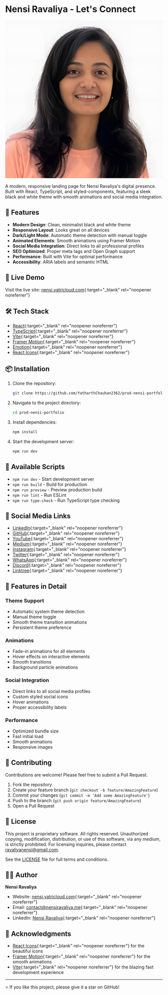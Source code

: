 # Nensi Ravaliya - Let's Connect

![Portfolio Preview](https://raw.githubusercontent.com/YatharthChauhan2362/prod-public-images/refs/heads/main/nensiravaliya.jpg)

A modern, responsive landing page for Nensi Ravaliya's digital presence. Built with React, TypeScript, and styled-components, featuring a sleek black and white theme with smooth animations and social media integration.

## 🌟 Features

- **Modern Design**: Clean, minimalist black and white theme
- **Responsive Layout**: Looks great on all devices
- **Dark/Light Mode**: Automatic theme detection with manual toggle
- **Animated Elements**: Smooth animations using Framer Motion
- **Social Media Integration**: Direct links to all professional profiles
- **SEO Optimized**: Proper meta tags and Open Graph support
- **Performance**: Built with Vite for optimal performance
- **Accessibility**: ARIA labels and semantic HTML

## 🚀 Live Demo

Visit the live site: [nensi.yatricloud.com](https://nensi.yatricloud.com){:target="_blank" rel="noopener noreferrer"}

## 🛠️ Tech Stack

- [React](https://reactjs.org/){:target="_blank" rel="noopener noreferrer"}
- [TypeScript](https://www.typescriptlang.org/){:target="_blank" rel="noopener noreferrer"}
- [Vite](https://vitejs.dev/){:target="_blank" rel="noopener noreferrer"}
- [Framer Motion](https://www.framer.com/motion/){:target="_blank" rel="noopener noreferrer"}
- [Emotion](https://emotion.sh/){:target="_blank" rel="noopener noreferrer"}
- [React Icons](https://react-icons.github.io/react-icons/){:target="_blank" rel="noopener noreferrer"}

## 📦 Installation

1. Clone the repository:
   ```bash
   git clone https://github.com/YatharthChauhan2362/prod-nensi-portfolio.git
   ```

2. Navigate to the project directory:
   ```bash
   cd prod-nensi-portfolio
   ```

3. Install dependencies:
   ```bash
   npm install
   ```

4. Start the development server:
   ```bash
   npm run dev
   ```

## 🔧 Available Scripts

- `npm run dev` - Start development server
- `npm run build` - Build for production
- `npm run preview` - Preview production build
- `npm run lint` - Run ESLint
- `npm run type-check` - Run TypeScript type checking

## 📱 Social Media Links

- [LinkedIn](https://linkedin.com/in/nensi-ravaliya){:target="_blank" rel="noopener noreferrer"}
- [GitHub](https://github.com/YatharthChauhan2362){:target="_blank" rel="noopener noreferrer"}
- [YouTube](https://www.youtube.com/@yatricloud){:target="_blank" rel="noopener noreferrer"}
- [Medium](https://medium.com/@nensiravaliya){:target="_blank" rel="noopener noreferrer"}
- [Instagram](https://instagram.com/nensiravaliya){:target="_blank" rel="noopener noreferrer"}
- [Twitter](https://twitter.com/nensiravaliya){:target="_blank" rel="noopener noreferrer"}
- [WhatsApp](https://whatsapp.com/channel/0029VakdAHIFHWq60yHA1Q0s){:target="_blank" rel="noopener noreferrer"}
- [Discord](https://discord.com/invite/92warrKq9j){:target="_blank" rel="noopener noreferrer"}
- [Linktree](https://linktr.ee/nensiravaliya){:target="_blank" rel="noopener noreferrer"}

## 🎨 Features in Detail

### Theme Support
- Automatic system theme detection
- Manual theme toggle
- Smooth theme transition animations
- Persistent theme preference

### Animations
- Fade-in animations for all elements
- Hover effects on interactive elements
- Smooth transitions
- Background particle animations

### Social Integration
- Direct links to all social media profiles
- Custom styled social icons
- Hover animations
- Proper accessibility labels

### Performance
- Optimized bundle size
- Fast initial load
- Smooth animations
- Responsive images

## 🤝 Contributing

Contributions are welcome! Please feel free to submit a Pull Request.

1. Fork the repository
2. Create your feature branch (`git checkout -b feature/AmazingFeature`)
3. Commit your changes (`git commit -m 'Add some AmazingFeature'`)
4. Push to the branch (`git push origin feature/AmazingFeature`)
5. Open a Pull Request

## 📄 License

This project is proprietary software. All rights reserved. Unauthorized copying, modification, distribution, or use of this software, via any medium, is strictly prohibited. For licensing inquiries, please contact [ravaliyanensi@gmail.com](mailto:ravaliyanensi@gmail.com).

See the [LICENSE](LICENSE) file for full terms and conditions.

## 👩‍💻 Author

**Nensi Ravaliya**
- Website: [nensi.yatricloud.com](https://nensi.yatricloud.com){:target="_blank" rel="noopener noreferrer"}
- Email: [contact@nensiravaliya.me](mailto:contact@nensiravaliya.me){:target="_blank" rel="noopener noreferrer"}
- LinkedIn: [Nensi Ravaliya](https://linkedin.com/in/nensi-ravaliya){:target="_blank" rel="noopener noreferrer"}

## 🙏 Acknowledgments

- [React Icons](https://react-icons.github.io/react-icons/){:target="_blank" rel="noopener noreferrer"} for the beautiful icons
- [Framer Motion](https://www.framer.com/motion/){:target="_blank" rel="noopener noreferrer"} for the smooth animations
- [Vite](https://vitejs.dev/){:target="_blank" rel="noopener noreferrer"} for the blazing fast development experience

---

⭐️ If you like this project, please give it a star on GitHub!
